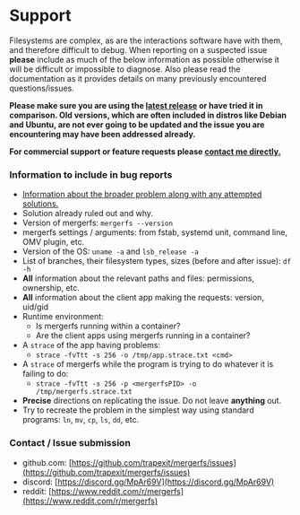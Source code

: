 # Support

Filesystems are complex, as are the interactions software have with
them, and therefore difficult to debug. When reporting on a suspected
issue **please** include as much of the below information as possible
otherwise it will be difficult or impossible to diagnose. Also please
read the documentation as it provides details on many previously
encountered questions/issues.

**Please make sure you are using the [latest
release](https://github.com/trapexit/mergerfs/releases) or have tried
it in comparison. Old versions, which are often included in distros
like Debian and Ubuntu, are not ever going to be updated and the issue
you are encountering may have been addressed already.**

**For commercial support or feature requests please [contact me
directly.](mailto:support@spawn.link)**

### Information to include in bug reports

* [Information about the broader problem along with any attempted
  solutions.](https://xyproblem.info)
* Solution already ruled out and why.
* Version of mergerfs: `mergerfs --version`
* mergerfs settings / arguments: from fstab, systemd unit, command
  line, OMV plugin, etc.
* Version of the OS: `uname -a` and `lsb_release -a`
* List of branches, their filesystem types, sizes (before and after issue): `df -h`
* **All** information about the relevant paths and files: permissions, ownership, etc.
* **All** information about the client app making the requests: version, uid/gid
* Runtime environment:
  * Is mergerfs running within a container?
  * Are the client apps using mergerfs running in a container?
* A `strace` of the app having problems:
  * `strace -fvTtt -s 256 -o /tmp/app.strace.txt <cmd>`
* A `strace` of mergerfs while the program is trying to do whatever it is failing to do:
  * `strace -fvTtt -s 256 -p <mergerfsPID> -o /tmp/mergerfs.strace.txt`
* **Precise** directions on replicating the issue. Do not leave **anything** out.
* Try to recreate the problem in the simplest way using standard programs: `ln`, `mv`, `cp`, `ls`, `dd`, etc.

### Contact / Issue submission

* github.com: [https://github.com/trapexit/mergerfs/issues](https://github.com/trapexit/mergerfs/issues)
* discord: [https://discord.gg/MpAr69V](https://discord.gg/MpAr69V)
* reddit: [https://www.reddit.com/r/mergerfs](https://www.reddit.com/r/mergerfs)
